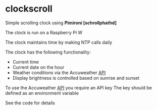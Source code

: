 # clockscroll

Simple scrolling clock using **Pimironi [schrollphathd]**

The clock is run on a Raspberry Pi W

The clock maintains time by making NTP calls daily

The clock has the following functionality:

* Current time
* Current date on the hour
* Weather conditions via the Accuweather [API]
* Display brightness is controlled based on sunrise and sunset

To use the Accuweather [API] you require an API key
The key should be defined as an environment variable

See the code for details

[scrollphathd]: https://shop.pimoroni.com/products/scroll-phat-hd
[API]: https://developer.accuweather.com/apis